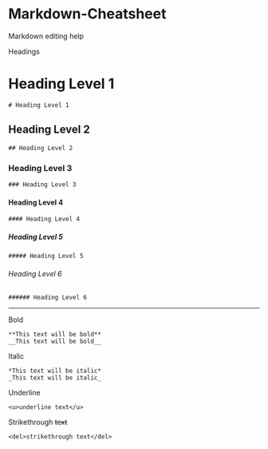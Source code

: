 # Markdown-Cheatsheet

Markdown editing help

Headings

# Heading Level 1
>
```
# Heading Level 1
```

## Heading Level 2
>
```
## Heading Level 2
```

### Heading Level 3
>
```
### Heading Level 3
```

#### Heading Level 4
>
```
#### Heading Level 4
```

##### Heading Level 5
>
```
##### Heading Level 5
```

###### Heading Level 6
>
```
###### Heading Level 6
```

---

Bold
>
```
**This text will be bold**
__This text will be bold__
```

Italic
>
```
*This text will be italic*
_This text will be italic_
```

Underline
>
```
<u>underline text</u>
```

Strikethrough
~~text~~
>
```
<del>strikethrough text</del>
```

